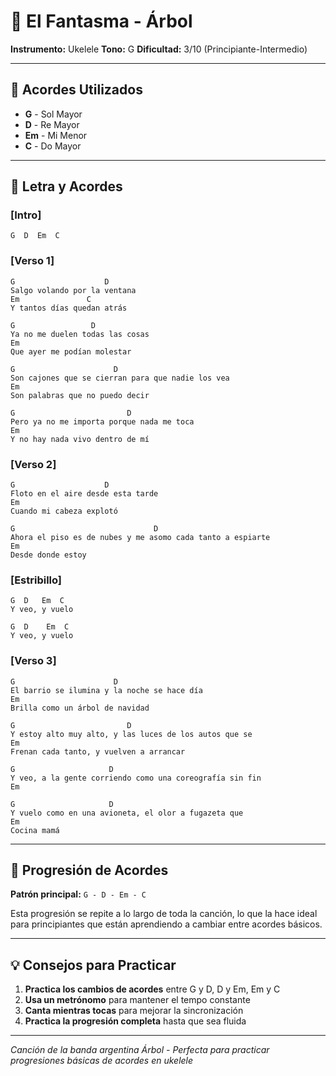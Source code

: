 # 🎵 El Fantasma - Árbol

**Instrumento:** Ukelele
**Tono:** G
**Dificultad:** 3/10 (Principiante-Intermedio)

---

## 🎸 Acordes Utilizados

- **G** - Sol Mayor
- **D** - Re Mayor
- **Em** - Mi Menor
- **C** - Do Mayor

---

## 📝 Letra y Acordes

### [Intro]
```
G  D  Em  C
```

### [Verso 1]
```
G                    D
Salgo volando por la ventana
Em               C
Y tantos días quedan atrás

G                 D
Ya no me duelen todas las cosas
Em
Que ayer me podían molestar

G                      D
Son cajones que se cierran para que nadie los vea
Em
Son palabras que no puedo decir

G                         D
Pero ya no me importa porque nada me toca
Em
Y no hay nada vivo dentro de mí
```

### [Verso 2]
```
G                    D
Floto en el aire desde esta tarde
Em
Cuando mi cabeza explotó

G                               D
Ahora el piso es de nubes y me asomo cada tanto a espiarte
Em
Desde donde estoy
```

### [Estribillo]
```
G  D   Em  C
Y veo, y vuelo

G  D    Em  C
Y veo, y vuelo
```

### [Verso 3]
```
G                      D
El barrio se ilumina y la noche se hace día
Em
Brilla como un árbol de navidad

G                         D
Y estoy alto muy alto, y las luces de los autos que se
Em
Frenan cada tanto, y vuelven a arrancar

G                     D
Y veo, a la gente corriendo como una coreografía sin fin
Em

G                     D
Y vuelo como en una avioneta, el olor a fugazeta que
Em
Cocina mamá
```

---

## 🎼 Progresión de Acordes

**Patrón principal:** `G - D - Em - C`

Esta progresión se repite a lo largo de toda la canción, lo que la hace ideal para principiantes que están aprendiendo a cambiar entre acordes básicos.

---

## 💡 Consejos para Practicar

1. **Practica los cambios de acordes** entre G y D, D y Em, Em y C
2. **Usa un metrónomo** para mantener el tempo constante
3. **Canta mientras tocas** para mejorar la sincronización
4. **Practica la progresión completa** hasta que sea fluida

---

*Canción de la banda argentina Árbol - Perfecta para practicar progresiones básicas de acordes en ukelele*
